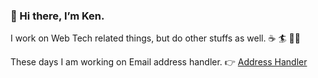 ### 👋 Hi there, I’m Ken.

I work on Web Tech related things, but do other stuffs as well. ☕️ 🏄 🌱🍀

These days I am working on Email address handler.  👉  [Address Handler](https://github.com/Kentaro-Furukawa/Address-Handler)

